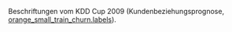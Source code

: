 Beschriftungen vom KDD Cup 2009 (Kundenbeziehungsprognose, <a href="http://www.sigkdd.org/site/2009/files/orange_small_train_churn.labels">orange_small_train_churn.labels</a>).

<!---HONumber=62-->